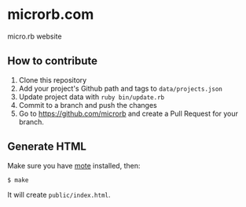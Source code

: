 microrb.com
===========

micro.rb website

How to contribute
-----------------

1. Clone this repository
2. Add your project's Github path and tags to `data/projects.json`
3. Update project data with `ruby bin/update.rb`
4. Commit to a branch and push the changes
5. Go to https://github.com/microrb and create a Pull Request for your branch.

Generate HTML
-------------

Make sure you have [mote][mote] installed, then:

```terminal
$ make
```

It will create `public/index.html`.

[mote]: https://github.com/soveran/mote/
